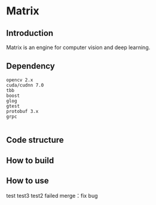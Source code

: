 # Matrix
## Introduction

Matrix is an engine for computer vision and deep learning.

## Dependency
```
opencv 2.x
cuda/cudnn 7.0
tbb
boost
glog
gtest
protobuf 3.x
grpc


```

## Code structure

## How to build

## How to use
test test3 test2
failed merge：fix bug
